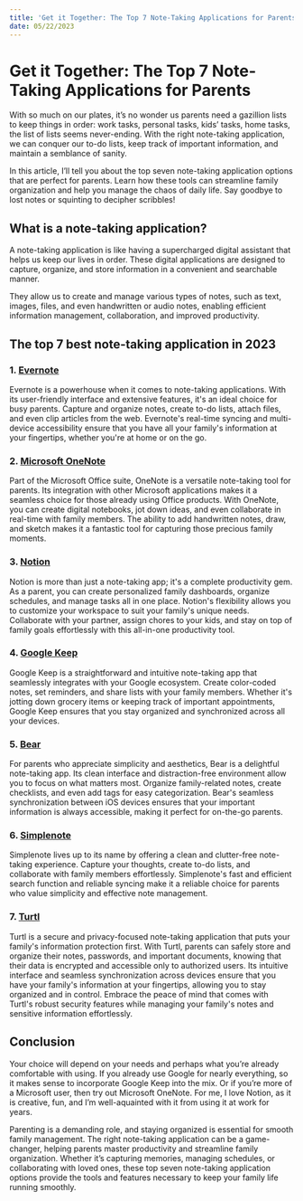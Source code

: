 ```yaml
---
title: 'Get it Together: The Top 7 Note-Taking Applications for Parents'
date: 05/22/2023
---
```


# Get it Together: The Top 7 Note-Taking Applications for Parents

With so much on our plates, it’s no wonder us parents need a gazillion lists to keep things in order: work tasks, personal tasks, kids’ tasks, home tasks, the list of lists seems never-ending. With the right note-taking application, we can conquer our to-do lists, keep track of important information, and maintain a semblance of sanity.

In this article, I’ll tell you about the top seven note-taking application options that are perfect for parents. Learn how these tools can streamline family organization and help you manage the chaos of daily life. Say goodbye to lost notes or squinting to decipher scribbles!

## What is a note-taking application?

A note-taking application is like having a supercharged digital assistant that helps us keep our lives in order. These digital applications are designed to capture, organize, and store information in a convenient and searchable manner.

They allow us to create and manage various types of notes, such as text, images, files, and even handwritten or audio notes, enabling efficient information management, collaboration, and improved productivity.

## The top 7 best note-taking application in 2023

### 1. [Evernote](https://evernote.com/)

Evernote is a powerhouse when it comes to note-taking applications. With its user-friendly interface and extensive features, it's an ideal choice for busy parents. Capture and organize notes, create to-do lists, attach files, and even clip articles from the web. Evernote's real-time syncing and multi-device accessibility ensure that you have all your family's information at your fingertips, whether you're at home or on the go.

### 2. [Microsoft OneNote](https://www.onenote.com/)

Part of the Microsoft Office suite, OneNote is a versatile note-taking tool for parents. Its integration with other Microsoft applications makes it a seamless choice for those already using Office products. With OneNote, you can create digital notebooks, jot down ideas, and even collaborate in real-time with family members. The ability to add handwritten notes, draw, and sketch makes it a fantastic tool for capturing those precious family moments.

### 3. [Notion](https://www.notion.so/)

Notion is more than just a note-taking app; it's a complete productivity gem. As a parent, you can create personalized family dashboards, organize schedules, and manage tasks all in one place. Notion's flexibility allows you to customize your workspace to suit your family's unique needs. Collaborate with your partner, assign chores to your kids, and stay on top of family goals effortlessly with this all-in-one productivity tool.

### 4. [Google Keep](https://www.google.com/keep/)

Google Keep is a straightforward and intuitive note-taking app that seamlessly integrates with your Google ecosystem. Create color-coded notes, set reminders, and share lists with your family members. Whether it's jotting down grocery items or keeping track of important appointments, Google Keep ensures that you stay organized and synchronized across all your devices.

### 5. [Bear](https://bear.app/)

For parents who appreciate simplicity and aesthetics, Bear is a delightful note-taking app. Its clean interface and distraction-free environment allow you to focus on what matters most. Organize family-related notes, create checklists, and even add tags for easy categorization. Bear's seamless synchronization between iOS devices ensures that your important information is always accessible, making it perfect for on-the-go parents.

### 6. [Simplenote](https://simplenote.com/)

Simplenote lives up to its name by offering a clean and clutter-free note-taking experience. Capture your thoughts, create to-do lists, and collaborate with family members effortlessly. Simplenote's fast and efficient search function and reliable syncing make it a reliable choice for parents who value simplicity and effective note management.

### 7. [Turtl](https://turtlapp.com/)

Turtl is a secure and privacy-focused note-taking application that puts your family's information protection first. With Turtl, parents can safely store and organize their notes, passwords, and important documents, knowing that their data is encrypted and accessible only to authorized users. Its intuitive interface and seamless synchronization across devices ensure that you have your family's information at your fingertips, allowing you to stay organized and in control. Embrace the peace of mind that comes with Turtl's robust security features while managing your family's notes and sensitive information effortlessly.


## Conclusion

Your choice will depend on your needs and perhaps what you’re already comfortable with using. If you already use Google for nearly everything, so it makes sense to incorporate Google Keep into the mix. Or if you’re more of a Microsoft user, then try out Microsoft OneNote. For me, I love Notion, as it is creative, fun, and I’m well-aquainted with it from using it at work for years.

Parenting is a demanding role, and staying organized is essential for smooth family management. The right note-taking application can be a game-changer, helping parents master productivity and streamline family organization. Whether it’s capturing memories, managing schedules, or collaborating with loved ones, these top seven note-taking application options provide the tools and features necessary to keep your family life running smoothly.
